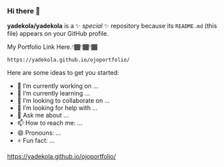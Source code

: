 ### Hi there 👋


**yadekola/yadekola** is a ✨ _special_ ✨ repository because its `README.md` (this file) appears on your GitHub profile.

My Portfolio Link Here.👇🏾👇🏾👇🏾

    https://yadekola.github.io/ojoportfolio/

Here are some ideas to get you started:

- 🔭 I’m currently working on ...
- 🌱 I’m currently learning ...
- 👯 I’m looking to collaborate on ...
- 🤔 I’m looking for help with ...
- 💬 Ask me about ...
- 📫 How to reach me: ...
- 😄 Pronouns: ...
- ⚡ Fun fact: ...

https://yadekola.github.io/ojoportfolio/
